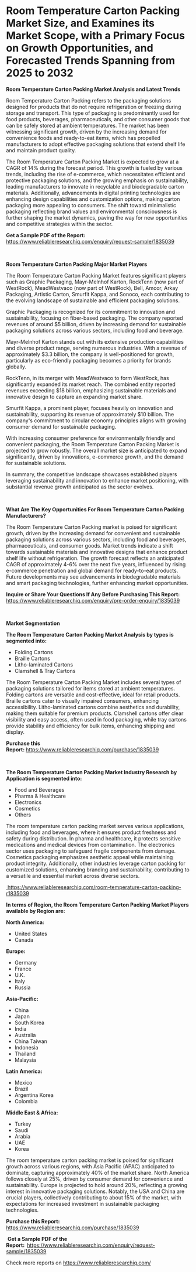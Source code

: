 <p><h1>Room Temperature Carton Packing Market Size, and Examines its Market Scope, with a Primary Focus on Growth Opportunities, and Forecasted Trends Spanning from 2025 to 2032</h1></p><p><strong>Room Temperature Carton Packing Market Analysis and Latest Trends</strong></p>
<p><p>Room Temperature Carton Packing refers to the packaging solutions designed for products that do not require refrigeration or freezing during storage and transport. This type of packaging is predominantly used for food products, beverages, pharmaceuticals, and other consumer goods that can be safely stored at ambient temperatures. The market has been witnessing significant growth, driven by the increasing demand for convenience foods and ready-to-eat items, which has propelled manufacturers to adopt effective packaging solutions that extend shelf life and maintain product quality.</p><p>The Room Temperature Carton Packing Market is expected to grow at a CAGR of 14% during the forecast period. This growth is fueled by various trends, including the rise of e-commerce, which necessitates efficient and protective packaging solutions, and the growing emphasis on sustainability, leading manufacturers to innovate in recyclable and biodegradable carton materials. Additionally, advancements in digital printing technologies are enhancing design capabilities and customization options, making carton packaging more appealing to consumers. The shift toward minimalistic packaging reflecting brand values and environmental consciousness is further shaping the market dynamics, paving the way for new opportunities and competitive strategies within the sector.</p></p>
<p><strong>Get a Sample PDF of the Report:&nbsp;</strong> <a href="https://www.reliableresearchiq.com/enquiry/request-sample/1835039?utm_campaign=2310&utm_medium=2&utm_source=Github&utm_content=ia&utm_term=26032025&utm_id=room-temperature-carton-packing">https://www.reliableresearchiq.com/enquiry/request-sample/1835039</a></p>
<p>&nbsp;</p>
<p><strong>Room Temperature Carton Packing Major Market Players</strong></p>
<p><p>The Room Temperature Carton Packing Market features significant players such as Graphic Packaging, Mayr-Melnhof Karton, RockTenn (now part of WestRock), MeadWestvaco (now part of WestRock), Bell, Amcor, Arkay Packaging, Artistic Carton, Smurfit Kappa, and Sonoco, each contributing to the evolving landscape of sustainable and efficient packaging solutions.</p><p>Graphic Packaging is recognized for its commitment to innovation and sustainability, focusing on fiber-based packaging. The company reported revenues of around $5 billion, driven by increasing demand for sustainable packaging solutions across various sectors, including food and beverage.</p><p>Mayr-Melnhof Karton stands out with its extensive production capabilities and diverse product range, serving numerous industries. With a revenue of approximately $3.3 billion, the company is well-positioned for growth, particularly as eco-friendly packaging becomes a priority for brands globally.</p><p>RockTenn, in its merger with MeadWestvaco to form WestRock, has significantly expanded its market reach. The combined entity reported revenues exceeding $18 billion, emphasizing sustainable materials and innovative design to capture an expanding market share.</p><p>Smurfit Kappa, a prominent player, focuses heavily on innovation and sustainability, supporting its revenue of approximately $10 billion. The company's commitment to circular economy principles aligns with growing consumer demand for sustainable packaging.</p><p>With increasing consumer preference for environmentally friendly and convenient packaging, the Room Temperature Carton Packing Market is projected to grow robustly. The overall market size is anticipated to expand significantly, driven by innovations, e-commerce growth, and the demand for sustainable solutions.</p><p>In summary, the competitive landscape showcases established players leveraging sustainability and innovation to enhance market positioning, with substantial revenue growth anticipated as the sector evolves.</p></p>
<p>&nbsp;</p>
<p><strong>What Are The Key Opportunities For Room Temperature Carton Packing Manufacturers?</strong></p>
<p><p>The Room Temperature Carton Packing market is poised for significant growth, driven by the increasing demand for convenient and sustainable packaging solutions across various sectors, including food and beverages, pharmaceuticals, and consumer goods. Market trends indicate a shift towards sustainable materials and innovative designs that enhance product shelf life without refrigeration. The growth forecast reflects an anticipated CAGR of approximately 4-6% over the next five years, influenced by rising e-commerce penetration and global demand for ready-to-eat products. Future developments may see advancements in biodegradable materials and smart packaging technologies, further enhancing market opportunities.</p></p>
<p><strong>Inquire or Share Your Questions If Any Before Purchasing This Report:</strong> <a href="https://www.reliableresearchiq.com/enquiry/pre-order-enquiry/1835039?utm_campaign=2310&utm_medium=2&utm_source=Github&utm_content=ia&utm_term=26032025&utm_id=room-temperature-carton-packing">https://www.reliableresearchiq.com/enquiry/pre-order-enquiry/1835039</a></p>
<p>&nbsp;</p>
<p><strong>Market Segmentation</strong></p>
<p><strong>The Room Temperature Carton Packing Market Analysis by types is segmented into:</strong></p>
<p><ul><li>Folding Cartons</li><li>Braille Cartons</li><li>Litho-laminated Cartons</li><li>Clamshell & Tray Cartons</li></ul></p>
<p><p>The Room Temperature Carton Packing Market includes several types of packaging solutions tailored for items stored at ambient temperatures. Folding cartons are versatile and cost-effective, ideal for retail products. Braille cartons cater to visually impaired consumers, enhancing accessibility. Litho-laminated cartons combine aesthetics and durability, making them suitable for premium products. Clamshell cartons offer clear visibility and easy access, often used in food packaging, while tray cartons provide stability and efficiency for bulk items, enhancing shipping and display.</p></p>
<p><strong>Purchase this Report:&nbsp;</strong><a href="https://www.reliableresearchiq.com/purchase/1835039?utm_campaign=2310&utm_medium=2&utm_source=Github&utm_content=ia&utm_term=26032025&utm_id=room-temperature-carton-packing">https://www.reliableresearchiq.com/purchase/1835039</a></p>
<p>&nbsp;</p>
<p><strong>The Room Temperature Carton Packing Market Industry Research by Application is segmented into:</strong></p>
<p><ul><li>Food and Beverages</li><li>Pharma & Healthcare</li><li>Electronics</li><li>Cosmetics</li><li>Others</li></ul></p>
<p><p>The room temperature carton packing market serves various applications, including food and beverages, where it ensures product freshness and safety during distribution. In pharma and healthcare, it protects sensitive medications and medical devices from contamination. The electronics sector uses packaging to safeguard fragile components from damage. Cosmetics packaging emphasizes aesthetic appeal while maintaining product integrity. Additionally, other industries leverage carton packing for customized solutions, enhancing branding and sustainability, contributing to a versatile and essential market across diverse sectors.</p></p>
<p><a href="https://www.reliableresearchiq.com/room-temperature-carton-packing-r1835039?utm_campaign=2310&utm_medium=2&utm_source=Github&utm_content=ia&utm_term=26032025&utm_id=room-temperature-carton-packing">&nbsp;https://www.reliableresearchiq.com/room-temperature-carton-packing-r1835039</a></p>
<p><strong>In terms of Region, the Room Temperature Carton Packing Market Players available by Region are:</strong></p>
<p>
    <p> <strong> North America: </strong>
        <ul>
            <li>United States</li>
            <li>Canada</li>
        </ul>
        </p> 
    <p> <strong> Europe: </strong>
        <ul>
            <li>Germany</li>
            <li>France</li>
            <li>U.K.</li>
            <li>Italy</li>
            <li>Russia</li>
        </ul>
        </p> 
    <p> <strong> Asia-Pacific: </strong>
        <ul>
            <li>China</li>
            <li>Japan</li>
            <li>South Korea</li>
            <li>India</li>
            <li>Australia</li>
            <li>China Taiwan</li>
            <li>Indonesia</li>
            <li>Thailand</li>
            <li>Malaysia</li>
        </ul>
        </p> 
    <p> <strong> Latin America: </strong>
        <ul>
            <li>Mexico</li>
            <li>Brazil</li>
            <li>Argentina Korea</li>
            <li>Colombia</li>
        </ul>
        </p> 
    <p> <strong> Middle East & Africa: </strong>
        <ul>
            <li>Turkey</li>
            <li>Saudi</li>
            <li>Arabia</li>
            <li>UAE</li>
            <li>Korea</li>
        </ul>
    </p>
    </p>
<p><p>The room temperature carton packing market is poised for significant growth across various regions, with Asia Pacific (APAC) anticipated to dominate, capturing approximately 40% of the market share. North America follows closely at 25%, driven by consumer demand for convenience and sustainability. Europe is projected to hold around 20%, reflecting a growing interest in innovative packaging solutions. Notably, the USA and China are crucial players, collectively contributing to about 15% of the market, with expectations for increased investment in sustainable packaging technologies.</p></p>
<p><strong>Purchase this Report: </strong><a href="https://www.reliableresearchiq.com/purchase/1835039?utm_campaign=2310&utm_medium=2&utm_source=Github&utm_content=ia&utm_term=26032025&utm_id=room-temperature-carton-packing">https://www.reliableresearchiq.com/purchase/1835039</a></p>
<p>&nbsp;<strong>Get a Sample PDF of the Report:&nbsp;&nbsp;</strong><a href="https://www.reliableresearchiq.com/enquiry/request-sample/1835039?utm_campaign=2310&utm_medium=2&utm_source=Github&utm_content=ia&utm_term=26032025&utm_id=room-temperature-carton-packing">https://www.reliableresearchiq.com/enquiry/request-sample/1835039</a></p>
<p><strong></strong></p>
<p>Check more reports on <a href="https://www.reliableresearchiq.com/?utm_campaign=2310&utm_medium=2&utm_source=Github&utm_content=ia&utm_term=26032025&utm_id=room-temperature-carton-packing">https://www.reliableresearchiq.com/</a></p>